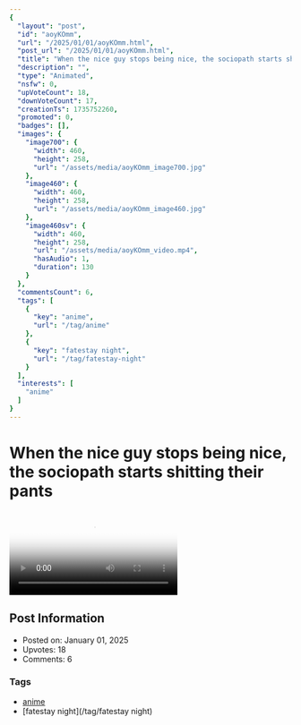 ```yaml
---
{
  "layout": "post",
  "id": "aoyKOmm",
  "url": "/2025/01/01/aoyKOmm.html",
  "post_url": "/2025/01/01/aoyKOmm.html",
  "title": "When the nice guy stops being nice, the sociopath starts shitting their pants",
  "description": "",
  "type": "Animated",
  "nsfw": 0,
  "upVoteCount": 18,
  "downVoteCount": 17,
  "creationTs": 1735752260,
  "promoted": 0,
  "badges": [],
  "images": {
    "image700": {
      "width": 460,
      "height": 258,
      "url": "/assets/media/aoyKOmm_image700.jpg"
    },
    "image460": {
      "width": 460,
      "height": 258,
      "url": "/assets/media/aoyKOmm_image460.jpg"
    },
    "image460sv": {
      "width": 460,
      "height": 258,
      "url": "/assets/media/aoyKOmm_video.mp4",
      "hasAudio": 1,
      "duration": 130
    }
  },
  "commentsCount": 6,
  "tags": [
    {
      "key": "anime",
      "url": "/tag/anime"
    },
    {
      "key": "fatestay night",
      "url": "/tag/fatestay-night"
    }
  ],
  "interests": [
    "anime"
  ]
}
---
```


# When the nice guy stops being nice, the sociopath starts shitting their pants

<video controls playsinline loop poster="/assets/media/aoyKOmm_image460.jpg">
  <source src="/assets/media/aoyKOmm_video.mp4" type="video/mp4">
  Your browser does not support the video tag.
</video>

## Post Information

- Posted on: January 01, 2025
- Upvotes: 18
- Comments: 6

### Tags

- [anime](/tag/anime)
- [fatestay night](/tag/fatestay night)
